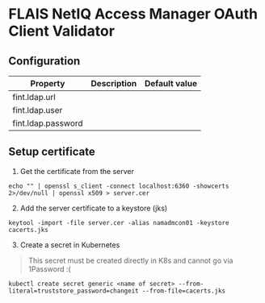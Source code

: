 # FLAIS NetIQ Access Manager OAuth Client Validator

## Configuration

| Property           | Description | Default value |
|--------------------|:-----------:|--------------:|
| fint.ldap.url      |             |               |
| fint.ldap.user     |             |               |
| fint.ldap.password |             |               |

## Setup certificate

1. Get the certificate from the server

`echo "" | openssl s_client -connect localhost:6360 -showcerts 2>/dev/null | openssl x509 > server.cer`

2. Add the server certificate to a keystore (jks)

`keytool -import -file server.cer -alias namadmcon01 -keystore cacerts.jks`

3. Create a secret in Kubernetes

> This secret must be created directly in K8s and cannot go via 1Password :(

`kubectl create secret generic <name of secret> --from-literal=truststore_password=changeit --from-file=cacerts.jks`


